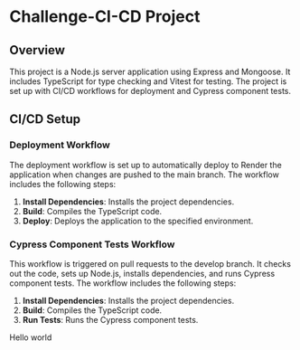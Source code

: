 # Challenge-CI-CD Project

## Overview

This project is a Node.js server application using Express and Mongoose. It includes TypeScript for type checking and Vitest for testing. The project is set up with CI/CD workflows for deployment and Cypress component tests.

## CI/CD Setup

### Deployment Workflow

The deployment workflow is set up to automatically deploy to Render the application when changes are pushed to the main branch. The workflow includes the following steps:

1. **Install Dependencies**: Installs the project dependencies.
2. **Build**: Compiles the TypeScript code.
3. **Deploy**: Deploys the application to the specified environment.

### Cypress Component Tests Workflow

This workflow is triggered on pull requests to the develop branch. It checks out the code, sets up Node.js, installs dependencies, and runs Cypress component tests. The workflow includes the following steps:

1. **Install Dependencies**: Installs the project dependencies.
2. **Build**: Compiles the TypeScript code.
3. **Run Tests**: Runs the Cypress component tests.

Hello world
